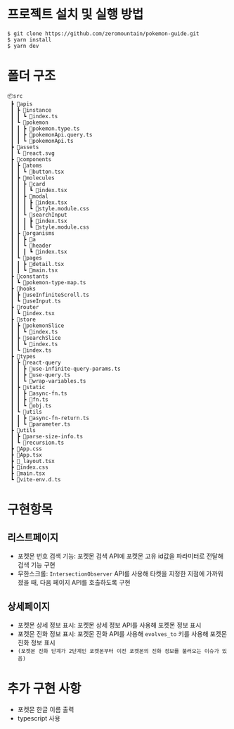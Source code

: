 # 프로젝트 설치 및 실행 방법

```
$ git clone https://github.com/zeromountain/pokemon-guide.git
$ yarn install
$ yarn dev
```

# 폴더 구조

```
📦src
 ┣ 📂apis
 ┃ ┣ 📂instance
 ┃ ┃ ┗ 📜index.ts
 ┃ ┗ 📂pokemon
 ┃ ┃ ┣ 📜pokemon.type.ts
 ┃ ┃ ┣ 📜pokemonApi.query.ts
 ┃ ┃ ┗ 📜pokemonApi.ts
 ┣ 📂assets
 ┃ ┗ 📜react.svg
 ┣ 📂components
 ┃ ┣ 📂atoms
 ┃ ┃ ┗ 📜button.tsx
 ┃ ┣ 📂molecules
 ┃ ┃ ┣ 📂card
 ┃ ┃ ┃ ┗ 📜index.tsx
 ┃ ┃ ┣ 📂modal
 ┃ ┃ ┃ ┣ 📜index.tsx
 ┃ ┃ ┃ ┗ 📜style.module.css
 ┃ ┃ ┗ 📂searchInput
 ┃ ┃ ┃ ┣ 📜index.tsx
 ┃ ┃ ┃ ┗ 📜style.module.css
 ┃ ┣ 📂organisms
 ┃ ┃ ┣ 📂a
 ┃ ┃ ┗ 📂header
 ┃ ┃ ┃ ┗ 📜index.tsx
 ┃ ┗ 📂pages
 ┃ ┃ ┣ 📜detail.tsx
 ┃ ┃ ┗ 📜main.tsx
 ┣ 📂constants
 ┃ ┗ 📜pokemon-type-map.ts
 ┣ 📂hooks
 ┃ ┣ 📜useInfiniteScroll.ts
 ┃ ┗ 📜useInput.ts
 ┣ 📂router
 ┃ ┗ 📜index.tsx
 ┣ 📂store
 ┃ ┣ 📂pokemonSlice
 ┃ ┃ ┗ 📜index.ts
 ┃ ┣ 📂searchSlice
 ┃ ┃ ┗ 📜index.ts
 ┃ ┗ 📜index.ts
 ┣ 📂types
 ┃ ┣ 📂react-query
 ┃ ┃ ┣ 📜use-infinite-query-params.ts
 ┃ ┃ ┣ 📜use-query.ts
 ┃ ┃ ┗ 📜wrap-variables.ts
 ┃ ┣ 📂static
 ┃ ┃ ┣ 📜async-fn.ts
 ┃ ┃ ┣ 📜fn.ts
 ┃ ┃ ┗ 📜obj.ts
 ┃ ┗ 📂utils
 ┃ ┃ ┣ 📜async-fn-return.ts
 ┃ ┃ ┗ 📜parameter.ts
 ┣ 📂utils
 ┃ ┣ 📜parse-size-info.ts
 ┃ ┗ 📜recursion.ts
 ┣ 📜App.css
 ┣ 📜App.tsx
 ┣ 📜_layout.tsx
 ┣ 📜index.css
 ┣ 📜main.tsx
 ┗ 📜vite-env.d.ts
```

# 구현항목

## 리스트페이지

- 포켓몬 번호 검색 기능: 포켓몬 검색 API에 포켓몬 고유 id값을 파라미터로 전달해 검색 기능 구현
- 무한스크롤: `IntersectionObserver` API를 사용해 타켓을 지정한 지점에 가까워졌을 때, 다음 페이지 API를 호출하도록 구현

## 상세페이지

- 포켓몬 상세 정보 표시: 포켓몬 상세 정보 API를 사용해 포켓몬 정보 표시
- 포켓몬 진화 정보 표시: 포켓몬 진화 API를 사용해 `evolves_to` 키를 사용해 포켓몬 진화 정보 표시
- `(포켓몬 진화 단계가 2단계인 포켓몬부터 이전 포켓몬의 진화 정보를 불러오는 이슈가 있음)`

# 추가 구현 사항

- 포켓몬 한글 이름 출력
- typescript 사용
